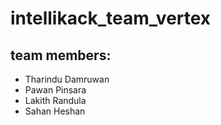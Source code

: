 # intellikack_team_vertex

## team members: 
- Tharindu Damruwan
- Pawan Pinsara
- Lakith Randula
- Sahan Heshan

